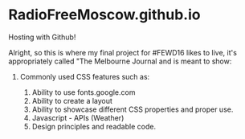 # RadioFreeMoscow.github.io
Hosting with Github!


Alright, so this is where my final project for #FEWD16 likes to live, it's appropriately called "The Melbourne Journal and is meant to show:

1. Commonly used CSS features such as:

    1. Ability to use fonts.google.com
    2. Ability to create a layout
    3. Ability to showcase different CSS properties and proper use.
    4. Javascript - APIs (Weather)
    5. Design principles and readable code.
